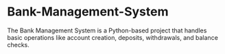 # Bank-Management-System
The Bank Management System is a Python-based project that handles basic operations like account creation, deposits, withdrawals, and balance checks.
